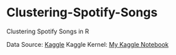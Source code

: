 # Clustering-Spotify-Songs
Clustering Spotify Songs in R

Data Source: [Kaggle](https://www.kaggle.com/athontz/nowthatswhaticallmusic)
Kaggle Kernel: [My Kaggle Notebook](https://www.kaggle.com/surajpm/clustering-spotify-songs-using-r)
